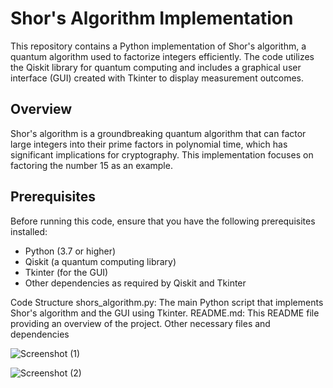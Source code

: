 # Shor's Algorithm Implementation

This repository contains a Python implementation of Shor's algorithm, a quantum algorithm used to factorize integers efficiently. The code utilizes the Qiskit library for quantum computing and includes a graphical user interface (GUI) created with Tkinter to display measurement outcomes.

## Overview

Shor's algorithm is a groundbreaking quantum algorithm that can factor large integers into their prime factors in polynomial time, which has significant implications for cryptography. This implementation focuses on factoring the number 15 as an example.

## Prerequisites

Before running this code, ensure that you have the following prerequisites installed:

- Python (3.7 or higher)
- Qiskit (a quantum computing library)
- Tkinter (for the GUI)
- Other dependencies as required by Qiskit and Tkinter

Code Structure
shors_algorithm.py: The main Python script that implements Shor's algorithm and the GUI using Tkinter.
README.md: This README file providing an overview of the project.
Other necessary files and dependencies


![Screenshot (1)](https://github.com/AnuragNagare/Quantum-Computing-Shors-Algorithm/assets/85473989/5d76423e-0c64-4c3b-89de-c3a224c63b89)


![Screenshot (2)](https://github.com/AnuragNagare/Quantum-Computing-Shors-Algorithm/assets/85473989/4bd2fb60-ddb7-4c1b-acba-1b34f8d250e5)

